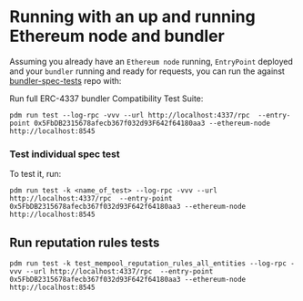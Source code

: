 # Running with an up and running Ethereum node and bundler
Assuming you already have an `Ethereum node` running, `EntryPoint` deployed and your `bundler` running and ready for requests, you can run the against [bundler-spec-tests](https://github.com/eth-infinitism/bundler-spec-tests) repo with:

Run full ERC-4337 bundler Compatibility Test Suite:
```shell script
pdm run test --log-rpc -vvv --url http://localhost:4337/rpc  --entry-point 0x5FbDB2315678afecb367f032d93F642f64180aa3 --ethereum-node http://localhost:8545 
```

### Test individual spec test

To test it, run: 
```shell script
pdm run test -k <name_of_test> --log-rpc -vvv --url http://localhost:4337/rpc  --entry-point 0x5FbDB2315678afecb367f032d93F642f64180aa3 --ethereum-node http://localhost:8545 
```

## Run reputation rules tests
```shell script
pdm run test -k test_mempool_reputation_rules_all_entities --log-rpc -vvv --url http://localhost:4337/rpc  --entry-point 0x5FbDB2315678afecb367f032d93F642f64180aa3 --ethereum-node http://localhost:8545 
```